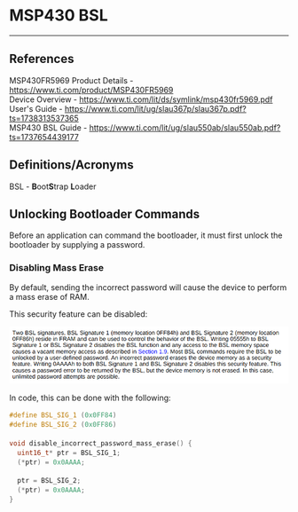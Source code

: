 # MSP430 BSL

---

## References

MSP430FR5969 Product Details - https://www.ti.com/product/MSP430FR5969  
Device Overview - https://www.ti.com/lit/ds/symlink/msp430fr5969.pdf  
User's Guide - https://www.ti.com/lit/ug/slau367p/slau367p.pdf?ts=1738313537365  
MSP430 BSL Guide - https://www.ti.com/lit/ug/slau550ab/slau550ab.pdf?ts=1737654439177  


## Definitions/Acronyms

BSL - **B**oot**S**trap **L**oader

## Unlocking Bootloader Commands

Before an application can command the bootloader, it must first unlock the bootloader by 
supplying a password.

### Disabling Mass Erase

By default, sending the incorrect password will cause the device to
perform a mass erase of RAM.

This security feature can be disabled:

![Disable Mass Erase](media/disable_mass_erase.png)

In code, this can be done with the following:

```c++
#define BSL_SIG_1 (0x0FF84)
#define BSL_SIG_2 (0x0FF86)

void disable_incorrect_password_mass_erase() {
  uint16_t* ptr = BSL_SIG_1;
  (*ptr) = 0x0AAAA;

  ptr = BSL_SIG_2;
  (*ptr) = 0x0AAAA;
}
```

